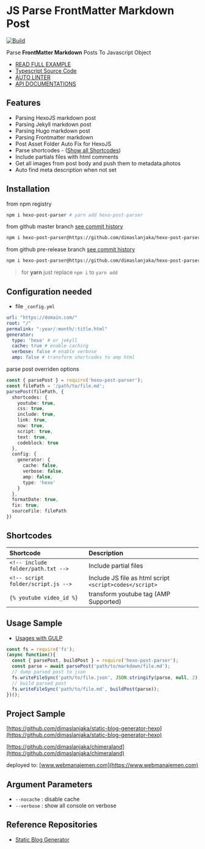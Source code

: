 # JS Parse FrontMatter Markdown Post
[![Build](https://github.com/dimaslanjaka/hexo-post-parser/actions/workflows/build.yml/badge.svg?branch=main)](https://github.com/dimaslanjaka/hexo-post-parser/actions/workflows/build.yml)

Parse **FrontMatter Markdown** Posts To Javascript Object

- [READ FULL EXAMPLE](https://github.com/dimaslanjaka/hexo-post-parser/tree/master/tests)
- [Typescript Source Code](https://github.com/dimaslanjaka/hexo-post-parser/tree/master/src)
- [AUTO LINTER](https://www.webmanajemen.com/NodeJS/eslint-prettier-typescript-vscode.html)
- [API DOCUMENTATIONS](https://www.webmanajemen.com/docs/hexo-post-parser/modules.html)

## Features
- Parsing HexoJS markdown post
- Parsing Jekyll markdown post
- Parsing Hugo markdown post
- Parsing Frontmatter markdown
- Post Asset Folder Auto Fix for HexoJS
- Parse shortcodes - ([Show all Shortcodes](#shortcodes))
- Include partials files with html comments
- Get all images from post body and push them to metadata.photos
- Auto find meta description when not set

## Installation

from npm registry

```bash
npm i hexo-post-parser # yarn add hexo-post-parser
```

from github master branch [see commit history](https://github.com/dimaslanjaka/hexo-shortcodes/commits/master)

```bash
npm i hexo-post-parser@https://github.com/dimaslanjaka/hexo-post-parser/tarball/COMMIT_HASH
```

from github pre-release branch [see commit history](https://github.com/dimaslanjaka/hexo-shortcodes/commits/pre-release)

```bash
npm i hexo-post-parser@https://github.com/dimaslanjaka/hexo-post-parser/raw/COMMIT_HASH/release/hexo-post-parser.tgz
```

> for **yarn** just replace `npm i` to `yarn add`

## Configuration needed
- file `_config.yml`

```yaml
url: "https://domain.com/"
root: "/"
permalink: ":year/:month/:title.html"
generator:
  type: 'hexo' # or jekyll
  cache: true # enable caching
  verbose: false # enable verbose
  amp: false # transform shortcodes to amp html
```

parse post overriden options
```typescript
const { parsePost } = require('hexo-post-parser');
const filePath = '/path/to/file.md';
parsePost(filePath, {
  shortcodes: {
    youtube: true,
    css: true,
    include: true,
    link: true,
    now: true,
    script: true,
    text: true,
    codeblock: true
  },
  config: {
    generator: {
      cache: false,
      verbose: false,
      amp: false,
      type: 'hexo'
    }
  },
  formatDate: true,
  fix: true,
  sourceFile: filePath
})
```

## Shortcodes

| Shortcode | Description |
| :--- | :--- |
| `<!-- include folder/path.txt -->` | Include partial files |
| `<!-- script folder/script.js -->` | Include JS file as html script `<script>codes</script>` |
| `{% youtube video_id %}` | transform youtube tag (AMP Supported) |

## Usage Sample

- [Usages with GULP](https://github.com/dimaslanjaka/static-blog-generator-hexo/blob/master/packages/gulp-sbg/src/gulp.post.ts)

```js
const fs = require('fs');
(async function(){
  const { parsePost, buildPost } = require('hexo-post-parser');
  const parse = await parsePost('path/to/markdown/file.md');
  // dump parsed post to json
  fs.writeFileSync('path/to/file.json', JSON.stringify(parse, null, 2));
  // build parsed post
  fs.writeFileSync('path/to/file.md', buildPost(parse));
})();
```

## Project Sample
[https://github.com/dimaslanjaka/static-blog-generator-hexo](https://github.com/dimaslanjaka/static-blog-generator-hexo)

[https://github.com/dimaslanjaka/chimeraland](https://github.com/dimaslanjaka/chimeraland)

deployed to: [www.webmanajemen.com](https://www.webmanajemen.com)

## Argument Parameters
- `--nocache` : disable cache
- `--verbose` : show all console on verbose

## Reference Repositories
- [Static Blog Generator](https://github.com/dimaslanjaka/static-blog-generator)
